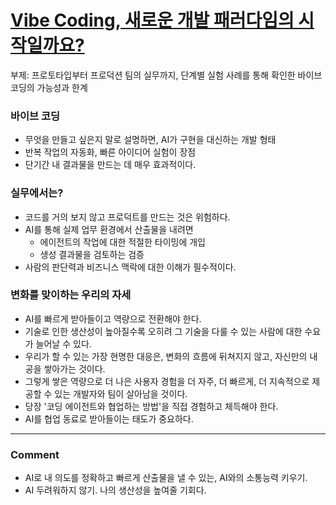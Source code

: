 # [Vibe Coding, 새로운 개발 패러다임의 시작일까요?](https://tech.kakao.com/posts/698)
부제: 프로토타입부터 프로덕션 팀의 실무까지, 단계별 실험 사례를 통해 확인한 바이브 코딩의 가능성과 한계

### 바이브 코딩
- 무엇을 만들고 싶은지 말로 설명하면, AI가 구현을 대신하는 개발 형태
- 반복 작업의 자동화, 빠른 아이디어 실험이 장점
- 단기간 내 결과물을 만드는 데 매우 효과적이다.

### 실무에서는?
- 코드를 거의 보지 않고 프로덕트를 만드는 것은 위험하다.
- AI를 통해 실제 업무 환경에서 산출물을 내려면
   - 에이전트의 작업에 대한 적절한 타이밍에 개입
   - 생성 결과물을 검토하는 검증
- 사람의 판단력과 비즈니스 맥락에 대한 이해가 필수적이다.

### 변화를 맞이하는 우리의 자세
- AI를 빠르게 받아들이고 역량으로 전환해야 한다.
- 기술로 인한 생산성이 높아질수록 오히려 그 기술을 다룰 수 있는 사람에 대한 수요가 늘어날 수 있다.
- 우리가 할 수 있는 가장 현명한 대응은, 변화의 흐름에 뒤쳐지지 않고, 자신만의 내공을 쌓아가는 것이다.
- 그렇게 쌓은 역량으로 더 나은 사용자 경험을 더 자주, 더 빠르게, 더 지속적으로 제공할 수 있는 개발자와 팀이 살아남을 것이다.
- 당장 '코딩 에이전트와 협업하는 방법'을 직접 경험하고 체득해야 한다.
- AI를 협업 동료로 받아들이는 태도가 중요하다.

---

### Comment
- AI로 내 의도를 정확하고 빠르게 산출물을 낼 수 있는, AI와의 소통능력 키우기.
- AI 두려워하지 않기. 나의 생산성을 높여줄 기회다.
